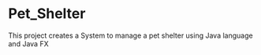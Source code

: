 # Pet_Shelter
This project creates a System to manage a pet shelter using Java language and Java FX
